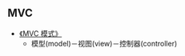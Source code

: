 ## MVC

* [《MVC 模式》](http://www.runoob.com/design-pattern/mvc-pattern.html)
  * 模型\(model\)－视图\(view\)－控制器\(controller\)



